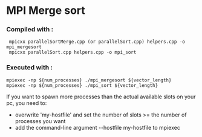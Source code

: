 # MPI Merge sort #
### Compiled with :
     mpicxx parallelSortMerge.cpp (or parallelSort.cpp) helpers.cpp -o mpi_mergesort  
     mpicxx parallelSort.cpp helpers.cpp -o mpi_sort  


### Executed with :
    mpiexec -np ${num_processes} ./mpi_mergesort ${vector_length} 
    mpiexec -np ${num_processes} ./mpi_sort ${vector_length} 

If you want to spawn more processes than the actual available slots on your pc, you need to:
- overwrite 'my-hostfile' and set the number of slots >= the number of processes you want
- add the command-line argument  --hostfile my-hostfile  to mpiexec